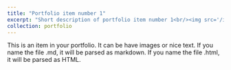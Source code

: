 ```yaml
---
title: "Portfolio item number 1"
excerpt: "Short description of portfolio item number 1<br/><img src='/images/3D_animation_10.mp4'>"
collection: portfolio
---
```


This is an item in your portfolio. It can be have images or nice text. If you name the file .md, it will be parsed as markdown. If you name the file .html, it will be parsed as HTML. 
